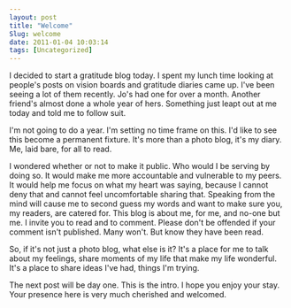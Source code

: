 ```yaml
---
layout: post
title: "Welcome"
Slug: welcome
date: 2011-01-04 10:03:14
tags: [Uncategorized]
---
```

I decided to start a gratitude blog today. I spent my lunch time looking at people's posts on vision boards and gratitude diaries came up. I've been seeing a lot of them recently. Jo's had one for over a month. Another friend's almost done a whole year of hers. Something just leapt out at me today and told me to follow suit.

I'm not going to do a year. I'm setting no time frame on this. I'd like to see this become a permanent fixture. It's more than a photo blog, it's my diary. Me, laid bare, for all to read.

I wondered whether or not to make it public. Who would I be serving by doing so. It would make me more accountable and vulnerable to my peers. It would help me focus on what my heart was saying, because I cannot deny that and cannot feel uncomfortable sharing that. Speaking from the mind will cause me to second guess my words and want to make sure you, my readers, are catered for. This blog is about me, for me, and no-one but me. I invite you to read and to comment. Please don't be offended if your comment isn't published. Many won't. But know they have been read.

So, if it's not just a photo blog, what else is it? It's a place for me to talk about my feelings, share moments of my life that make my life wonderful. It's a place to share ideas I've had, things I'm trying.

The next post will be day one. This is the intro. I hope you enjoy your stay. Your presence here is very much cherished and welcomed.
